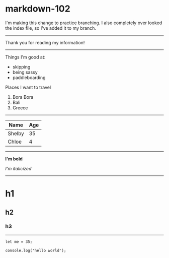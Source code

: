 # markdown-102
<!-- Practicing branching -->
I'm making this change to practice branching. I also completely over looked the index file, so I've added it to my branch. 
***

<!-- Adding more because I did this before the first commit -->
Thank you for reading my information!
***

<!-- A list of things I'm good at, and places I want to travel -->
Things I'm good at: 
- skipping
- being sassy
- paddleboarding

Places I want to travel

1. Bora Bora
1. Bali
1. Greece

***
<!-- A table with mine and my dogs age -->
| Name| Age |
| ----------- | ----------- |
| Shelby     | 35       |
| Chloe   | 4        |

***
<!-- Bold && Italic -->
**I'm bold**

*I'm italicized*

***
<!-- Headers -->

# h1

## h2

### h3

***

<!-- Code -->
```
let me = 35;
```

```
console.log('hello world');
```